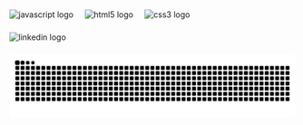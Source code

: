 ###

<div align="left">
  <img src="https://cdn.jsdelivr.net/gh/devicons/devicon/icons/javascript/javascript-original.svg" height="30" alt="javascript logo"  />
  <img width="12" />
  <img src="https://cdn.jsdelivr.net/gh/devicons/devicon/icons/html5/html5-original.svg" height="30" alt="html5 logo"  />
  <img width="12" />
  <img src="https://cdn.jsdelivr.net/gh/devicons/devicon/icons/css3/css3-original.svg" height="30" alt="css3 logo"  />
  <img width="12" />
</div>

###

<div align="left">
  <img src="https://img.shields.io/static/v1?message=LinkedIn&logo=linkedin&label=&color=0077B5&logoColor=white&labelColor=&style=for-the-badge" height="35" alt="linkedin logo"  />
</div>


###
<picture>
  <source media="(prefers-color-scheme: dark)" srcset="https://raw.githubusercontent.com/mjmohona/mjmohona/output/snake-dark.svg" />
  <source media="(prefers-color-scheme: light)" srcset="https://raw.githubusercontent.com/mjmohona/mjmohona/output/snake-light.svg" />
  <img alt="github-snake" src="https://raw.githubusercontent.com/mjmohona/mjmohona/output/snake-dark.svg" />
</picture>
